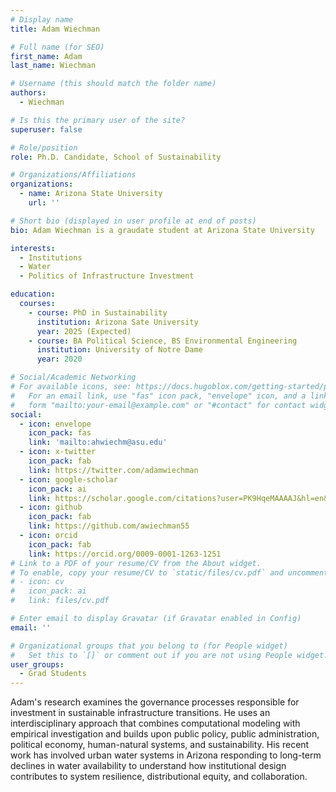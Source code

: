 ```yaml
---
# Display name
title: Adam Wiechman

# Full name (for SEO)
first_name: Adam
last_name: Wiechman

# Username (this should match the folder name)
authors:
  - Wiechman

# Is this the primary user of the site?
superuser: false

# Role/position
role: Ph.D. Candidate, School of Sustainability

# Organizations/Affiliations
organizations:
  - name: Arizona State University
    url: ''

# Short bio (displayed in user profile at end of posts)
bio: Adam Wiechman is a graudate student at Arizona State University

interests:
  - Institutions
  - Water
  - Politics of Infrastructure Investment 

education:
  courses:
    - course: PhD in Sustainability
      institution: Arizona Sate University
      year: 2025 (Expected)
    - course: BA Political Science, BS Environmental Engineering
      institution: University of Notre Dame
      year: 2020

# Social/Academic Networking
# For available icons, see: https://docs.hugoblox.com/getting-started/page-builder/#icons
#   For an email link, use "fas" icon pack, "envelope" icon, and a link in the
#   form "mailto:your-email@example.com" or "#contact" for contact widget.
social:
  - icon: envelope
    icon_pack: fas
    link: 'mailto:ahwiechm@asu.edu'
  - icon: x-twitter
    icon_pack: fab
    link: https://twitter.com/adamwiechman
  - icon: google-scholar
    icon_pack: ai
    link: https://scholar.google.com/citations?user=PK9HqeMAAAAJ&hl=en&oi=ao
  - icon: github
    icon_pack: fab
    link: https://github.com/awiechman55
  - icon: orcid
    icon_pack: fab
    link: https://orcid.org/0009-0001-1263-1251
# Link to a PDF of your resume/CV from the About widget.
# To enable, copy your resume/CV to `static/files/cv.pdf` and uncomment the lines below.
# - icon: cv
#   icon_pack: ai
#   link: files/cv.pdf

# Enter email to display Gravatar (if Gravatar enabled in Config)
email: ''

# Organizational groups that you belong to (for People widget)
#   Set this to `[]` or comment out if you are not using People widget.
user_groups:
  - Grad Students
---
```


Adam's research examines the governance processes responsible for investment in sustainable infrastructure transitions. He uses an interdisciplinary approach that combines computational modeling with empirical investigation and builds upon public policy, public administration, political economy, human-natural systems, and sustainability. His recent work has involved urban water systems in Arizona responding to long-term declines in water availability to understand how institutional design contributes to system resilience, distributional equity, and collaboration. 
